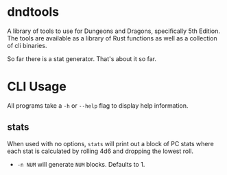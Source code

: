 # dndtools
A library of tools to use for Dungeons and Dragons, specifically 5th Edition.
The tools are available as a library of Rust functions
as well as a collection of cli binaries.

So far there is a stat generator. That's about it so far.

# CLI Usage
All programs take a `-h` or `--help` flag to display help information.

## stats
When used with no options,
`stats` will print out a block of PC stats
where each stat is calculated by rolling 4d6 and dropping the lowest roll.

- `-n NUM` will generate `NUM` blocks. Defaults to 1.

